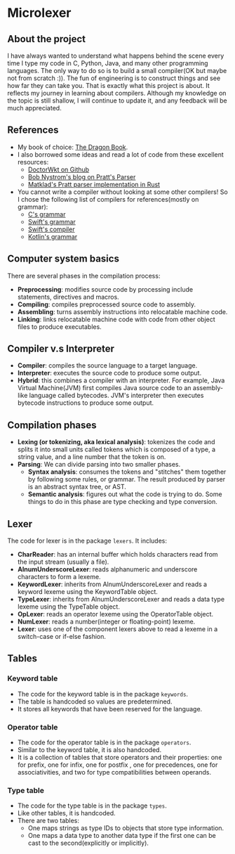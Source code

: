 # Microlexer

## About the project

I have always wanted to understand what happens behind the scene every time I type my code in C, Python, Java, and
many other programming languages. The only way to do so is to build a small compiler(OK but maybe not from scratch :)).
The fun of engineering is to construct things and see how far they can take you. That is exactly what this project is
about. It reflects my journey in learning about compilers. Although my knowledge on the topic is still shallow, I will
continue to update it, and any feedback will be much appreciated.

## References

* My book of
  choice: [The Dragon Book](https://www.amazon.com/Compilers-Principles-Techniques-Tools-2nd/dp/0321486811).
* I also borrowed some ideas and read a lot of code from these excellent resources:
    * [DoctorWkt on Github](https://github.com/DoctorWkt/acwj)
    * [Bob Nystrom's blog on Pratt's Parser](https://journal.stuffwithstuff.com/2011/03/19/pratt-parsers-expression-parsing-made-easy/)
    * [Matklad's Pratt parser implementation in Rust](https://matklad.github.io/2020/04/13/simple-but-powerful-pratt-parsing.html)
* You cannot write a compiler without looking at some other compilers! So I chose the following list of compilers for
  references(mostly on grammar):
    * [C's grammar](https://learn.microsoft.com/en-us/cpp/c-language/c-language-syntax-summary?view=msvc-170)
    * [Swift's grammar](https://docs.swift.org/swift-book/documentation/the-swift-programming-language/summaryofthegrammar#app-top)
    * [Swift's compiler](https://www.swift.org/swift-compiler/)
    * [Kotlin's grammar](https://kotlinlang.org/docs/reference/grammar.html)

## Computer system basics

There are several phases in the compilation process:

* **Preprocessing**: modifies source code by processing include statements, directives and macros.
* **Compiling**: compiles preprocessed source code to assembly.
* **Assembling**: turns assembly instructions into relocatable machine code.
* **Linking**: links relocatable machine code with code from other object files to produce executables.

## Compiler v.s Interpreter

* **Compiler**: compiles the source language to a target language.
* **Interpreter**: executes the source code to produce some output.
* **Hybrid**: this combines a compiler with an interpreter. For example, Java Virtual Machine(JVM) first compiles Java
  source code to an assembly-like language called bytecodes. JVM's interpreter then executes bytecode instructions to
  produce some output.

## Compilation phases

* **Lexing (or tokenizing, aka lexical analysis)**: tokenizes the code and splits it into small units called
  tokens which is composed of a type, a string value, and a line number that the token is on.
* **Parsing**: We can divide parsing into two smaller phases.
    * **Syntax analysis**: consumes the tokens and "stitches" them together by following some rules, or
      grammar. The result produced by parser is an abstract syntax tree, or AST.
    * **Semantic analysis**: figures out what the code is trying to do. Some things to do in this phase are
      type checking and type conversion.

## Lexer

The code for lexer is in the package `lexers`. It includes:

* **CharReader**: has an internal buffer which holds characters read from the input stream (usually a file).
* **AlnumUnderscoreLexer**: reads alphanumeric and underscore characters to form a lexeme.
* **KeywordLexer**: inherits from AlnumUnderscoreLexer and reads a keyword lexeme using the KeywordTable object.
* **TypeLexer**: inherits from AlnumUnderscoreLexer and reads a data type lexeme using the TypeTable object.
* **OpLexer**: reads an operator lexeme using the OperatorTable object.
* **NumLexer**: reads a number(integer or floating-point) lexeme.
* **Lexer**: uses one of the component lexers above to read a lexeme in a switch-case or if-else fashion.

## Tables

### Keyword table

* The code for the keyword table is in the package `keywords`.
* The table is handcoded so values are predetermined.
* It stores all keywords that have been reserved for the language.

### Operator table

* The code for the operator table is in the package `operators`.
* Similar to the keyword table, it is also handcoded.
* It is a collection of tables that store operators and their properties: one for prefix, one for infix, one for postfix
  , one for precedences, one for associativities, and two for type compatibilities between operands.

### Type table

* The code for the type table is in the package `types`.
* Like other tables, it is handcoded.
* There are two tables:
    * One maps strings as type IDs to objects that store type information.
    * One maps a data type to another data type if the first one can be cast to the second(explicitly or implicitly).